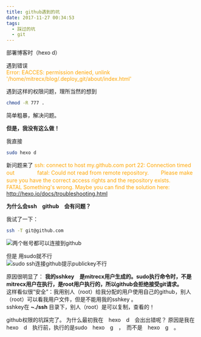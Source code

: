 ```yaml
---
title: github遇到的坑
date: 2017-11-27 00:34:53
tags:
  - 踩过的坑
  - git
---
```

部署博客时（hexo d）

遇到错误   
<font color=orange >Error: EACCES: permission denied, unlink '/home/mitrecx/blog/.deploy_git/about/index.html'</font>

遇到这样的权限问题，理所当然的想到
```sh
chmod -R 777 .
```
简单粗暴，解决问题。

**但是，我没有这么做！**

我直接
```sh
sudo hexo d
```
新问题来了
<font color=orange>
ssh: connect to host my.github.com port 22: Connection timed out　　　　
fatal: Could not read from remote repository.　　
Please make sure you have the correct access rights
and the repository exists.　　
FATAL Something's wrong. Maybe you can find the solution here: http://hexo.io/docs/troubleshooting.html

</font>

**为什么会ssh　github　会有问题？**　　　

我试了一下：
```sh
ssh -T git@github.com
```
![两个帐号都可以连接到github](http://odtumk8fc.bkt.clouddn.com/gitkeng.png )

但是 用sudo就不行  
![sudo ssh连接github提示publickey不行](http://odtumk8fc.bkt.clouddn.com/sudo-git-keng.png)

原因很明显了：
**我的sshkey　是mitrecx用户生成的。sudo执行命令时，不是mitrecx用户在执行，是root用户执行的，所以github会拒绝接受git请求。**  
这样看似很“安全”：我用别人（root）给我分配的用户使用自己的github，别人（root）可以看我用户文件，但是不能用我的sshkey 。  
sshkey在 __~./ssh__ 目录下，别人（root）是可以复制，查看的！

github权限的坑踩完了。
为什么最初我在　hexo　d　会出出错呢？
原因是我在hexo　d　执行前，执行的是sudo　hexo　g　，　而不是　hexo　g　。
